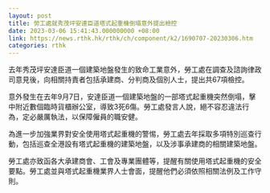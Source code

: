 ```yaml
---
layout: post
title: 勞工處就秀茂坪安達臣道塔式起重機倒塌意外提出檢控
date: 2023-03-06 15:41:43.000000000 +08:00
link: https://news.rthk.hk/rthk/ch/component/k2/1690707-20230306.htm
categories: rthk
---
```


去年秀茂坪安達臣道一個建築地盤發生的致命工業意外，勞工處在調查及諮詢律政司意見後，向相關持責者包括承建商、分判商及個別人士，提出共67項檢控。

意外發生在去年9月7日，安達臣道一個建築地盤的一部塔式起重機突然倒塌，擊中附近數個臨時貨櫃辦公室，導致3死6傷。勞工處發言人說，絕不容忍違法行為，定必嚴厲執法，以保障僱員的職安健。

為進一步加強業界對安全使用塔式起重機的警惕，勞工處去年採取多項特別巡查行動，包括巡查全港設有塔式起重機的建築地盤，以及涉事承建商的相關建築地盤。

勞工處亦致函各大承建商會、工會及專業團體等，提醒有關使用塔式起重機的安全要點。勞工處並與塔式起重機業界人士會面，提醒他們必須依照相關法例及工作守則。
